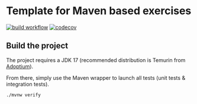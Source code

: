 # Template for Maven based exercises

[![build workflow](https://github.com/moukamdjeuga/uml_grapher/actions/workflows/build.yml/badge.svg)](https://github.com/moukamdjeuga/uml_grapher/actions)
[![codecov](https://codecov.io/gh/moukamdjeuga/uml_grapher/branch/main/graph/badge.svg)](https://codecov.io/gh/moukamdjeuga/uml_grapher)

## Build the project

The project requires a JDK 17 (recommended distribution is Temurin from [Adoptium](https://adoptium.net/)).

From there, simply use the Maven wrapper to launch all tests (unit tests & integration tests).

`./mvnw verify`
